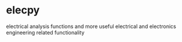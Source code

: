 # elecpy
electrical analysis functions and more useful electrical and electronics engineering related functionality
